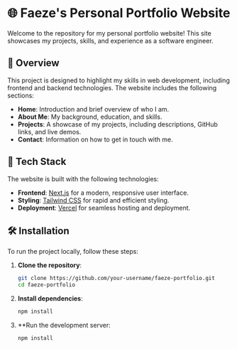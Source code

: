 # 🌐 Faeze's Personal Portfolio Website

Welcome to the repository for my personal portfolio website! This site showcases my projects, skills, and experience as a software engineer.

## 📝 Overview

This project is designed to highlight my skills in web development, including frontend and backend technologies. The website includes the following sections:
- **Home**: Introduction and brief overview of who I am.
- **About Me**: My background, education, and skills.
- **Projects**: A showcase of my projects, including descriptions, GitHub links, and live demos.
- **Contact**: Information on how to get in touch with me.

## 🚀 Tech Stack

The website is built with the following technologies:
- **Frontend**: [Next.js](https://nextjs.org/) for a modern, responsive user interface.
- **Styling**: [Tailwind CSS](https://tailwindcss.com/) for rapid and efficient styling.
- **Deployment**: [Vercel](https://vercel.com/) for seamless hosting and deployment.


## 🛠️ Installation

To run the project locally, follow these steps:

1. **Clone the repository**:
   ```bash
   git clone https://github.com/your-username/faeze-portfolio.git
   cd faeze-portfolio

2. **Install dependencies**:
   ```bash
   npm install

3. **Run the development server:
   ```bash
   npm install
